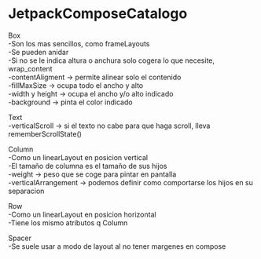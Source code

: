 # JetpackComposeCatalogo
Box<br>
-Son los mas sencillos, como frameLayouts<br>
-Se pueden anidar<br>
-Si no se le indica altura o anchura solo cogera lo que necesite, wrap_content<br>
-contentAligment -> permite alinear solo el contenido<br>
-fillMaxSize -> ocupa todo el ancho y alto<br>
-width y height -> ocupa el ancho y/o alto indicado<br>
-background -> pinta el color indicado<br>

Text<br>
-verticalScroll -> si el texto no cabe para que haga scroll, lleva rememberScrollState()

Column<br>
-Como un linearLayout en posicion vertical<br>
-El tamaño de columna es el tamaño de sus hijos<br>
-weight -> peso que se coge para pintar en pantalla<br>
-verticalArrangement -> podemos definir como comportarse los hijos en su separacion<br>

Row<br>
-Como un linearLayout en posicion horizontal<br>
-Tiene los mismo atributos q Column

Spacer<br>
-Se suele usar a modo de layout al no tener margenes en compose